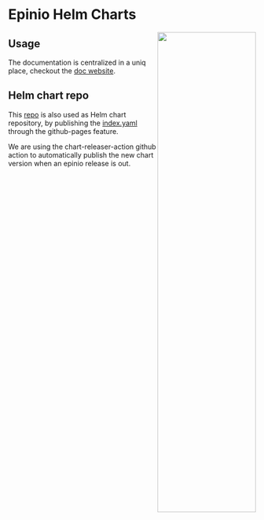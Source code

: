 # Epinio Helm Charts

<img src="./assets/epinio.png" align="right" width="200" height="50%">

## Usage

The documentation is centralized in a uniq place, checkout the [doc website].

[doc website]: https://docs.epinio.io/installation/installation.html

## Helm chart repo

This [repo] is also used as Helm chart repository, by publishing the [index.yaml] through the github-pages feature.

[repo]: https://github.com/epinio/helm-charts
[index.yaml]: https://epinio.github.io/helm-charts/index.yaml

We are using the chart-releaser-action github action to automatically publish the new chart version when an epinio release is out.
